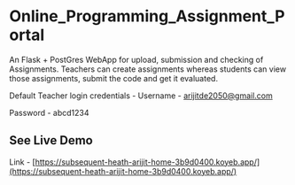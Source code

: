 # Online_Programming_Assignment_Portal
An Flask + PostGres WebApp for upload, submission and checking of Assignments. Teachers can create assignments whereas students can view those assignments, submit the code and get it evaluated.

Default Teacher login credentials -
Username - arijitde2050@gmail.com

Password - abcd1234

## See Live Demo
Link - [https://subsequent-heath-arijit-home-3b9d0400.koyeb.app/](https://subsequent-heath-arijit-home-3b9d0400.koyeb.app/)
